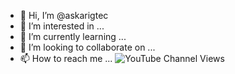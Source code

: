 - 👋 Hi, I’m @askarigtec
- 👀 I’m interested in ...
- 🌱 I’m currently learning ...
- 💞️ I’m looking to collaborate on ...
- 📫 How to reach me ...
![YouTube Channel Views](https://img.shields.io/youtube/channel/views/%40nimaltd)

<!---
askarigtec/askarigtec is a ✨ special ✨ repository because its `README.md` (this file) appears on your GitHub profile.
You can click the Preview link to take a look at your changes.
--->
